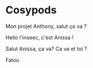 # Cosypods
 Mon projet 
Anthony, salut ça va ? 

Hello l'inseec, c'est Anissa ! 

Salut Anissa, ça va? 
Ca va et toi ? 

Fatou 